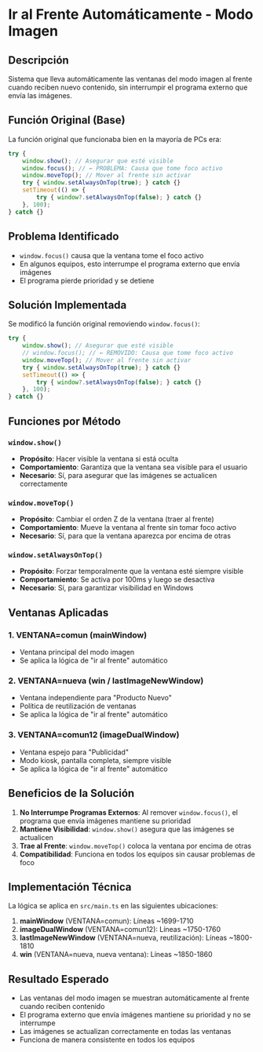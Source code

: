 # Ir al Frente Automáticamente - Modo Imagen

## Descripción
Sistema que lleva automáticamente las ventanas del modo imagen al frente cuando reciben nuevo contenido, sin interrumpir el programa externo que envía las imágenes.

## Función Original (Base)
La función original que funcionaba bien en la mayoría de PCs era:
```typescript
try {
    window.show(); // Asegurar que esté visible
    window.focus(); // ← PROBLEMA: Causa que tome foco activo
    window.moveTop(); // Mover al frente sin activar
    try { window.setAlwaysOnTop(true); } catch {}
    setTimeout(() => {
        try { window?.setAlwaysOnTop(false); } catch {}
    }, 100);
} catch {}
```

## Problema Identificado
- `window.focus()` causa que la ventana tome el foco activo
- En algunos equipos, esto interrumpe el programa externo que envía imágenes
- El programa pierde prioridad y se detiene

## Solución Implementada
Se modificó la función original removiendo `window.focus()`:

```typescript
try {
    window.show(); // Asegurar que esté visible
    // window.focus(); // ← REMOVIDO: Causa que tome foco activo
    window.moveTop(); // Mover al frente sin activar
    try { window.setAlwaysOnTop(true); } catch {}
    setTimeout(() => {
        try { window?.setAlwaysOnTop(false); } catch {}
    }, 100);
} catch {}
```

## Funciones por Método

### `window.show()`
- **Propósito**: Hacer visible la ventana si está oculta
- **Comportamiento**: Garantiza que la ventana sea visible para el usuario
- **Necesario**: Sí, para asegurar que las imágenes se actualicen correctamente

### `window.moveTop()`
- **Propósito**: Cambiar el orden Z de la ventana (traer al frente)
- **Comportamiento**: Mueve la ventana al frente sin tomar foco activo
- **Necesario**: Sí, para que la ventana aparezca por encima de otras

### `window.setAlwaysOnTop()`
- **Propósito**: Forzar temporalmente que la ventana esté siempre visible
- **Comportamiento**: Se activa por 100ms y luego se desactiva
- **Necesario**: Sí, para garantizar visibilidad en Windows

## Ventanas Aplicadas

### 1. VENTANA=comun (mainWindow)
- Ventana principal del modo imagen
- Se aplica la lógica de "ir al frente" automático

### 2. VENTANA=nueva (win / lastImageNewWindow)
- Ventana independiente para "Producto Nuevo"
- Política de reutilización de ventanas
- Se aplica la lógica de "ir al frente" automático

### 3. VENTANA=comun12 (imageDualWindow)
- Ventana espejo para "Publicidad"
- Modo kiosk, pantalla completa, siempre visible
- Se aplica la lógica de "ir al frente" automático

## Beneficios de la Solución

1. **No Interrumpe Programas Externos**: Al remover `window.focus()`, el programa que envía imágenes mantiene su prioridad
2. **Mantiene Visibilidad**: `window.show()` asegura que las imágenes se actualicen
3. **Trae al Frente**: `window.moveTop()` coloca la ventana por encima de otras
4. **Compatibilidad**: Funciona en todos los equipos sin causar problemas de foco

## Implementación Técnica

La lógica se aplica en `src/main.ts` en las siguientes ubicaciones:

1. **mainWindow** (VENTANA=comun): Líneas ~1699-1710
2. **imageDualWindow** (VENTANA=comun12): Líneas ~1750-1760
3. **lastImageNewWindow** (VENTANA=nueva, reutilización): Líneas ~1800-1810
4. **win** (VENTANA=nueva, nueva ventana): Líneas ~1850-1860

## Resultado Esperado

- Las ventanas del modo imagen se muestran automáticamente al frente cuando reciben contenido
- El programa externo que envía imágenes mantiene su prioridad y no se interrumpe
- Las imágenes se actualizan correctamente en todas las ventanas
- Funciona de manera consistente en todos los equipos
